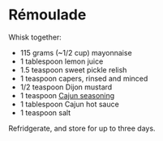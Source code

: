 Rémoulade
=========

Whisk together:

- 115 grams (~1/2 cup) mayonnaise
- 1 tablespoon lemon juice
- 1.5 teaspoon sweet pickle relish
- 1 teaspoon capers, rinsed and minced
- 1/2 teaspoon Dijon mustard
- 1 teaspoon [Cajun seasoning](../seasoning/blackening.md)
- 1 tablespoon Cajun hot sauce
- 1 teaspoon salt

Refridgerate, and store for up to three days.
